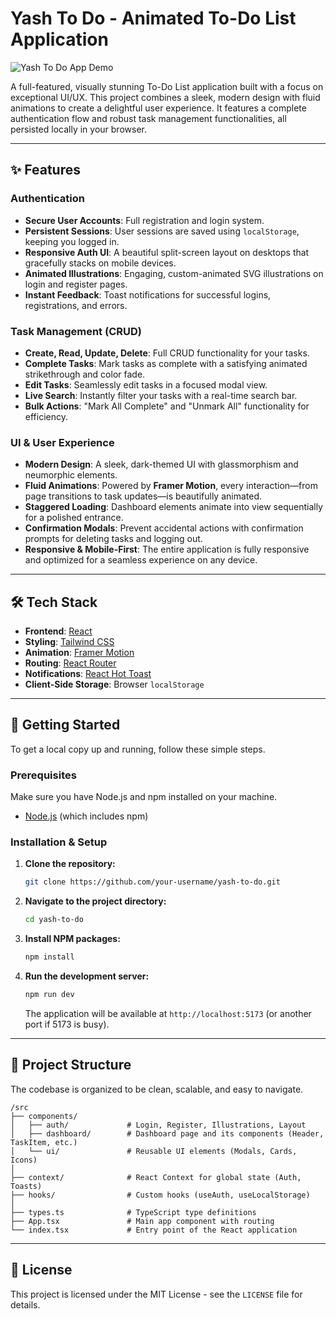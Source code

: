 # Yash To Do - Animated To-Do List Application

![Yash To Do App Demo](https://media.giphy.com/media/v1.Y2lkPTc5MGI3NjExdDk5c29mMWhjM2JpbWJ1d25zZHJtazA0dWt0Z24waWk4bWlvcXFkdiZlcD12MV9pbnRlcm5hbF9naWZfYnlfaWQmY3Q9Zw/L2pB6iC9bA0g8XjF8/giphy.gif)

A full-featured, visually stunning To-Do List application built with a focus on exceptional UI/UX. This project combines a sleek, modern design with fluid animations to create a delightful user experience. It features a complete authentication flow and robust task management functionalities, all persisted locally in your browser.

---

## ✨ Features

### Authentication
- **Secure User Accounts**: Full registration and login system.
- **Persistent Sessions**: User sessions are saved using `localStorage`, keeping you logged in.
- **Responsive Auth UI**: A beautiful split-screen layout on desktops that gracefully stacks on mobile devices.
- **Animated Illustrations**: Engaging, custom-animated SVG illustrations on login and register pages.
- **Instant Feedback**: Toast notifications for successful logins, registrations, and errors.

### Task Management (CRUD)
- **Create, Read, Update, Delete**: Full CRUD functionality for your tasks.
- **Complete Tasks**: Mark tasks as complete with a satisfying animated strikethrough and color fade.
- **Edit Tasks**: Seamlessly edit tasks in a focused modal view.
- **Live Search**: Instantly filter your tasks with a real-time search bar.
- **Bulk Actions**: "Mark All Complete" and "Unmark All" functionality for efficiency.

### UI & User Experience
- **Modern Design**: A sleek, dark-themed UI with glassmorphism and neumorphic elements.
- **Fluid Animations**: Powered by **Framer Motion**, every interaction—from page transitions to task updates—is beautifully animated.
- **Staggered Loading**: Dashboard elements animate into view sequentially for a polished entrance.
- **Confirmation Modals**: Prevent accidental actions with confirmation prompts for deleting tasks and logging out.
- **Responsive & Mobile-First**: The entire application is fully responsive and optimized for a seamless experience on any device.

---

## 🛠️ Tech Stack

- **Frontend**: [React](https://reactjs.org/)
- **Styling**: [Tailwind CSS](https://tailwindcss.com/)
- **Animation**: [Framer Motion](https://www.framer.com/motion/)
- **Routing**: [React Router](https://reactrouter.com/)
- **Notifications**: [React Hot Toast](https://react-hot-toast.com/)
- **Client-Side Storage**: Browser `localStorage`

---

## 🚀 Getting Started

To get a local copy up and running, follow these simple steps.

### Prerequisites

Make sure you have Node.js and npm installed on your machine.
- [Node.js](https://nodejs.org/) (which includes npm)

### Installation & Setup

1. **Clone the repository:**
   ```sh
   git clone https://github.com/your-username/yash-to-do.git
   ```
2. **Navigate to the project directory:**
   ```sh
   cd yash-to-do
   ```
3. **Install NPM packages:**
   ```sh
   npm install
   ```
4. **Run the development server:**
   ```sh
   npm run dev
   ```
   The application will be available at `http://localhost:5173` (or another port if 5173 is busy).

---

## 📂 Project Structure

The codebase is organized to be clean, scalable, and easy to navigate.

```
/src
├── components/
│   ├── auth/             # Login, Register, Illustrations, Layout
│   ├── dashboard/        # Dashboard page and its components (Header, TaskItem, etc.)
│   └── ui/               # Reusable UI elements (Modals, Cards, Icons)
│
├── context/              # React Context for global state (Auth, Toasts)
├── hooks/                # Custom hooks (useAuth, useLocalStorage)
│
├── types.ts              # TypeScript type definitions
├── App.tsx               # Main app component with routing
└── index.tsx             # Entry point of the React application
```

---

## 📄 License

This project is licensed under the MIT License - see the `LICENSE` file for details.
